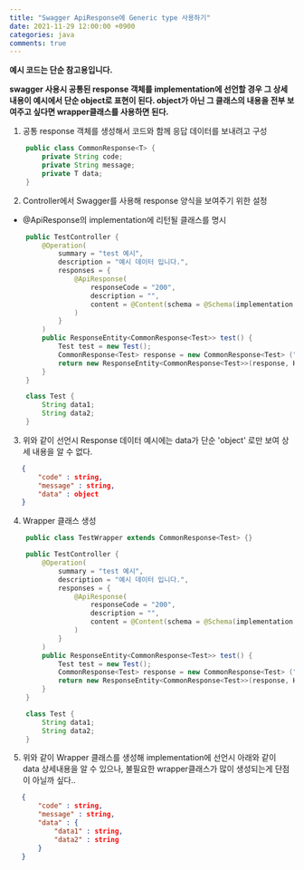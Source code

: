 ```yaml
---
title: "Swagger ApiResponse에 Generic type 사용하기"
date: 2021-11-29 12:00:00 +0900
categories: java
comments: true
---
```


 **예시 코드는 단순 참고용입니다.**
 
 **swagger 사용시 공통된 response 객체를 implementation에 선언할 경우 그 상세 내용이 예시에서 단순 object로 표현이 된다. 
object가 아닌 그 클래스의 내용을 전부 보여주고 싶다면 wrapper클래스를 사용하면 된다.**

 1. 공통 response 객체를 생성해서 코드와 함께 응답 데이터를 보내려고 구성

```java
    public class CommonResponse<T> {
        private String code;
        private String message;
        private T data;
    }
```

 2. Controller에서 Swagger를 사용해 response 양식을 보여주기 위한 설정
  - @ApiResponse의 implementation에 리턴될 클래스를 명시

```java
    public TestController {
        @Operation(
            summary = "test 예시", 
            description = "예시 데이터 입니다.",
            responses = {
                @ApiResponse(
                    responseCode = "200", 
                    description = "", 
                    content = @Content(schema = @Schema(implementation = CommonResponse.class))
                )
            }
        )
        public ResponseEntity<CommonResponse<Test>> test() {
            Test test = new Test();
            CommonResponse<Test> response = new CommonResponse<Test> ("SUCCESS", "성공", test);
            return new ResponseEntity<CommonResponse<Test>>(response, HttpStatus.OK);
        }
    }

    class Test {
        String data1;
        String data2;
    }
```

 3. 위와 같이 선언시 Response 데이터 예시에는 data가 단순 'object' 로만 보여 상세 내용을 알 수 없다.

 ```json
    {
        "code" : string,
        "message" : string,
        "data" : object
    }
 ```

  4. Wrapper 클래스 생성

```java
    public class TestWrapper extends CommonResponse<Test> {}
```

```java
    public TestController {
        @Operation(
            summary = "test 예시", 
            description = "예시 데이터 입니다.",
            responses = {
                @ApiResponse(
                    responseCode = "200", 
                    description = "", 
                    content = @Content(schema = @Schema(implementation = TestWrapper.class))
                )
            }
        )
        public ResponseEntity<CommonResponse<Test>> test() {
            Test test = new Test();
            CommonResponse<Test> response = new CommonResponse<Test> ("SUCCESS", "성공", test);
            return new ResponseEntity<CommonResponse<Test>>(response, HttpStatus.OK);
        }
    }

    class Test {
        String data1;
        String data2;
    }
```

 5. 위와 같이 Wrapper 클래스를 생성해 implementation에 선언시 아래와 같이 data 상세내용을 알 수 있으나, 불필요한 wrapper클래스가 많이 생성되는게 단점이 아닐까 싶다..

 ```json
    {
        "code" : string,
        "message" : string,
        "data" : {
            "data1" : string,
            "data2" : string
        }
    }
 ```


